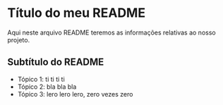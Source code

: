 # Título do meu README

Aqui neste arquivo README teremos as informações relativas ao nosso projeto.

## Subtítulo do README

- Tópico 1: ti ti ti ti
- Tópico 2: bla bla bla
- Tópico 3: lero lero lero, zero vezes zero